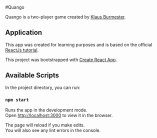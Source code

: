 #Quango

Quango is a two-player game created by [Klaus Burmester](https://boardgamegeek.com/boardgame/200632/qango).

## Application

This app was created for learning purposes and is based on the official [ReactJs tutorial](
https://reactjs.org/tutorial/tutorial.html).


This project was bootstrapped with [Create React App](https://github.com/facebook/create-react-app).

## Available Scripts

In the project directory, you can run:

### `npm start`

Runs the app in the development mode.<br>
Open [http://localhost:3000](http://localhost:3000) to view it in the browser.

The page will reload if you make edits.<br>
You will also see any lint errors in the console.

